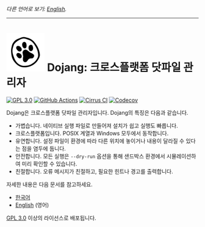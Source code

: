 *다른 언어로 보기: [English](README.en.md).*

----

![](cat-pow.svg)
Dojang: 크로스플랫폼 닷파일 관리자
==================================

[![GPL 3.0][License badge]](./LICENSE)
[![GitHub Actions][GitHub Actions status badge]][GitHub Actions]
[![Cirrus CI][Cirrus CI status badge]][Cirrus CI]
[![Codecov][Codecov badge]][Codecov]

Dojang은 크로스플랫폼 닷파일 관리자입니다.  Dojang의 특징은 다음과 같습니다.

 -  가볍습니다.  네이티브 실행 파일로 만들어져 설치가 쉽고 실행도 빠릅니다.
 -  크로스플랫폼입니다.  POSIX 계열과 Windows 모두에서 동작합니다.
 -  유연합니다.  설정 파일이 환경에 따라 다른 위치에 놓이거나 내용이 달라질 수
    있다는 점을 염두에 둡니다.
 -  안전합니다.  모든 실행은 `--dry-run` 옵션을 통해 샌드박스 환경에서
    시뮬레이션하여 미리 확인할 수 있습니다.
 -  친절합니다.  오류 메시지가 친절하고, 필요한 힌트나 경고를 출력합니다.

자세한 내용은 다음 문서를 참고하세요.

 -  [한국어](https://dojang.dev/ko/)
 -  [English](https://dojang.dev/) (영어)

[GPL 3.0] 이상의 라이선스로 배포됩니다.

[License badge]: https://img.shields.io/github/license/dahlia/dojang
[GitHub Actions status badge]: https://github.com/dahlia/dojang/actions/workflows/build.yaml/badge.svg
[GitHub Actions]: https://github.com/dahlia/dojang/actions/workflows/build.yaml
[Cirrus CI status badge]: https://img.shields.io/cirrus/github/dahlia/dojang
[Cirrus CI]: https://cirrus-ci.com/github/dahlia/dojang
[Codecov badge]: https://codecov.io/gh/dahlia/dojang/graph/badge.svg?token=JrwY5Yt2pD
[Codecov]: https://codecov.io/gh/dahlia/dojang
[GPL 3.0]: https://www.gnu.org/licenses/gpl-3.0.html

<!-- cSpell: ignore codecov -->
